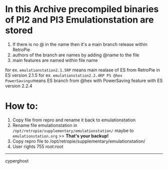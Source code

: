 # In this Archive precompiled binaries of PI2 and PI3 Emulationstation are stored

1. If there is no @ in the name then it's a main branch release within RetroPie
2. authors of the branch are names by adding @name to the file
3. main features are named within file name

for ex. `emulationstation2.1.5RP` means main realase of ES from RetroPie in ES version 2.1.5
for ex. `emulationstation2.2.4RP PS @hex PowerSavings`means ES branch from @hex with PowerSaving feature with ES version 2.2.4

# How to:

1. Copy file from repro and rename it back to emulationstation
2. Rename file emulationstation in `/opt/retropie/supplementary/emulationstation/` maybe to `emulationstation.org` >> __That's your backup!__
3. Copy repro file to /opt/retropie/supplementary/emulationstation/
4. User rights 755 root:root
    
---
    
cyperghost
